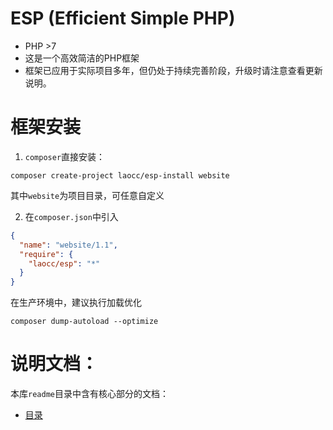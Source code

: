 
# ESP (Efficient Simple PHP)
- PHP >7
- 这是一个高效简洁的PHP框架
- 框架已应用于实际项目多年，但仍处于持续完善阶段，升级时请注意查看更新说明。

# 框架安装

1. `composer`直接安装：
```
composer create-project laocc/esp-install website
```
其中`website`为项目目录，可任意自定义


2. 在`composer.json`中引入
```json
{
  "name": "website/1.1",
  "require": {
    "laocc/esp": "*"
  }
}
```

在生产环境中，建议执行加载优化
```
composer dump-autoload --optimize
```


# 说明文档：
本库`readme`目录中含有核心部分的文档：
- [目录](./readme/0.aboutme.md)

